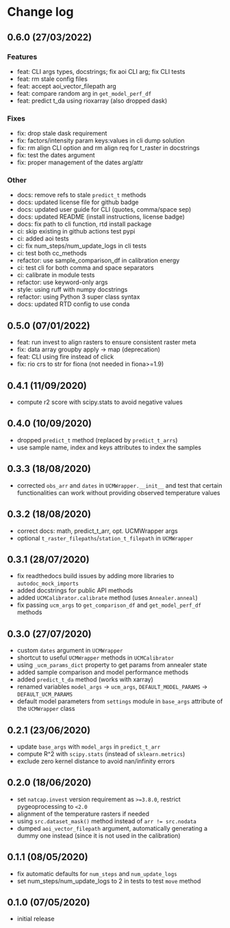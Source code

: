 # Change log

## 0.6.0 (27/03/2022)

### Features

- feat: CLI args types, docstrings; fix aoi CLI arg; fix CLI tests
- feat: rm stale config files
- feat: accept aoi_vector_filepath arg
- feat: compare random arg in `get_model_perf_df`
- feat: predict t_da using rioxarray (also dropped dask)

### Fixes

- fix: drop stale dask requirement
- fix: factors/intensity param keys:values in cli dump solution
- fix: rm align CLI option and rm align req for t_raster in docstrings
- fix: test the dates argument
- fix: proper management of the dates arg/attr

### Other

- docs: remove refs to stale `predict_t` methods
- docs: updated license file for github badge
- docs: updated user guide for CLI (quotes, comma/space sep)
- docs: updated README (install instructions, license badge)
- docs: fix path to cli function, rtd install package
- ci: skip existing in github actions test pypi
- ci: added aoi tests
- ci: fix num_steps/num_update_logs in cli tests
- ci: test both cc_methods
- refactor: use sample_comparison_df in calibration energy
- ci: test cli for both comma and space separators
- ci: calibrate in module tests
- refactor: use keyword-only args
- style: using ruff with numpy docstrings
- refactor: using Python 3 super class syntax
- docs: updated RTD config to use conda

## 0.5.0 (07/01/2022)

- feat: run invest to align rasters to ensure consistent raster meta
- fix: data array groupby apply -> map (deprecation)
- feat: CLI using fire instead of click
- fix: rio crs to str for fiona (not needed in fiona>=1.9)

## 0.4.1 (11/09/2020)

- compute r2 score with scipy.stats to avoid negative values

## 0.4.0 (10/09/2020)

- dropped `predict_t` method (replaced by `predict_t_arrs`)
- use sample name, index and keys attributes to index the samples

## 0.3.3 (18/08/2020)

- corrected `obs_arr` and `dates` in `UCMWrapper.__init__` and test that certain functionalities can work without providing observed temperature values

## 0.3.2 (18/08/2020)

- correct docs: math, predict_t_arr, opt. UCMWrapper args
- optional `t_raster_filepaths`/`station_t_filepath` in `UCMWrapper`

## 0.3.1 (28/07/2020)

- fix readthedocs build issues by adding more libraries to `autodoc_mock_imports`
- added docstrings for public API methods
- added `UCMCalibrator.calibrate` method (uses `Annealer.anneal`)
- fix passing `ucm_args` to `get_comparison_df` and `get_model_perf_df` methods

## 0.3.0 (27/07/2020)

- custom `dates` argument in `UCMWrapper`
- shortcut to useful `UCMWrapper` methods in `UCMCalibrator`
- using `_ucm_params_dict` property to get params from annealer state
- added sample comparison and model performance methods
- added `predict_t_da` method (works with xarray)
- renamed variables `model_args` -> `ucm_args`, `DEFAULT_MODEL_PARAMS` -> `DEFAULT_UCM_PARAMS`
- default model parameters from `settings` module in `base_args` attribute of the `UCMWrapper` class

## 0.2.1 (23/06/2020)

- update `base_args` with `model_args` in `predict_t_arr`
- compute R^2 with `scipy.stats` (instead of `sklearn.metrics`)
- exclude zero kernel distance to avoid nan/infinity errors

## 0.2.0 (18/06/2020)

- set `natcap.invest` version requirement as `>=3.8.0`, restrict pygeoprocessing to `<2.0`
- alignment of the temperature rasters if needed
- using `src.dataset_mask()` method instead of `arr != src.nodata`
- dumped `aoi_vector_filepath` argument, automatically generating a dummy one instead (since it is not used in the calibration)

## 0.1.1 (08/05/2020)

- fix automatic defaults for `num_steps` and `num_update_logs`
- set num_steps/num_update_logs to 2 in tests to test `move` method

## 0.1.0 (07/05/2020)

- initial release
